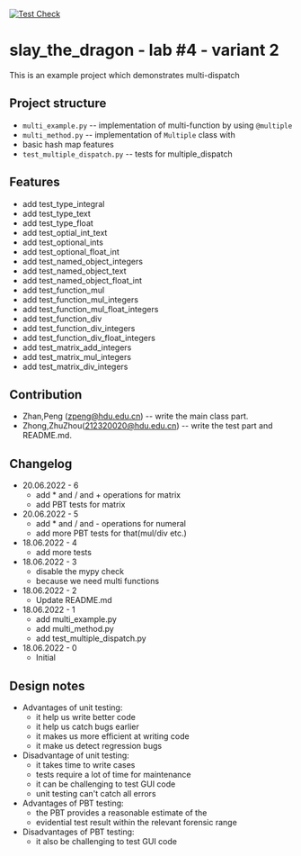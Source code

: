 [![Test Check](https://github.com/zpeng2022/edu-cpo-lab4-zpeng/actions/workflows/check.yml/badge.svg)](https://github.com/zpeng2022/edu-cpo-lab4-zpeng/actions/workflows/check.yml)

# slay_the_dragon - lab #4 - variant 2

This is an example project which demonstrates multi-dispatch

## Project structure

- `multi_example.py` -- implementation of multi-function by using `@multiple`
- `multi_method.py` -- implementation of `Multiple` class with
- basic hash map features
- `test_multiple_dispatch.py` -- tests for multiple_dispatch

## Features

- add test_type_integral
- add test_type_text
- add test_type_float
- add test_optial_int_text
- add test_optional_ints
- add test_optional_float_int
- add test_named_object_integers
- add test_named_object_text
- add test_named_object_float_int
- add test_function_mul
- add test_function_mul_integers
- add test_function_mul_float_integers
- add test_function_div
- add test_function_div_integers
- add test_function_div_float_integers
- add test_matrix_add_integers
- add test_matrix_mul_integers
- add test_matrix_div_integers

## Contribution

- Zhan,Peng (zpeng@hdu.edu.cn) -- write the main class part.
- Zhong,ZhuZhou(212320020@hdu.edu.cn) -- write the test part and README.md.

## Changelog

- 20.06.2022 - 6
  - add * and / and + operations for matrix
  - add PBT tests for matrix
- 20.06.2022 - 5
  - add * and / and - operations for numeral
  - add more PBT tests for that(mul/div etc.)
- 18.06.2022 - 4
  - add more tests
- 18.06.2022 - 3
  - disable the mypy check
  - because we need multi functions
- 18.06.2022 - 2
  - Update README.md
- 18.06.2022 - 1
  - add multi_example.py
  - add multi_method.py
  - add test_multiple_dispatch.py
- 18.06.2022 - 0
  - Initial

## Design notes

- Advantages of unit testing:
  - it help us write better code
  - it help us catch bugs earlier
  - it makes us more efficient at writing code
  - it make us detect regression bugs
- Disadvantage of unit testing:
  - it takes time to write cases
  - tests require a lot of time for maintenance
  - it can be challenging to test GUI code
  - unit testing can't catch all errors
- Advantages of PBT testing:
  - the PBT provides a reasonable estimate of the
  - evidential test result within the relevant forensic range
- Disadvantages of PBT testing:
  - it also be challenging to test GUI code
